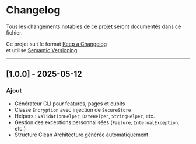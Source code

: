 # Changelog

Tous les changements notables de ce projet seront documentés dans ce fichier.

Ce projet suit le format [Keep a Changelog](https://keepachangelog.com/fr/1.0.0/)  
et utilise [Semantic Versioning](https://semver.org/lang/fr/).

---

## [1.0.0] - 2025-05-12
### Ajout
- Générateur CLI pour features, pages et cubits
- Classe `Encryption` avec injection de `SecureStore`
- Helpers : `ValidationHelper`, `DateHelper`, `StringHelper`, etc.
- Gestion des exceptions personnalisées (`Failure`, `InternalException`, etc.)
- Structure Clean Architecture générée automatiquement
